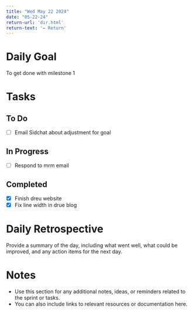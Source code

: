 ```yaml
---
title: "Wed May 22 2024"
date: "05-22-24"
return-url: 'dir.html'
return-text: '← Return'
---
```


# Daily Goal

To get done with milestone 1

# Tasks



## To Do
- [ ] Email Sidchat about adjustment for goal

## In Progress
- [ ] Respond to mrm email


## Completed
- [x] Finish dreu website
- [x] Fix line width in drue blog

# Daily Retrospective

Provide a summary of the day, including what went well, what could be improved, and any action items for the next day.

# Notes

- Use this section for any additional notes, ideas, or reminders related to the sprint or tasks.
- You can also include links to relevant resources or documentation here.

